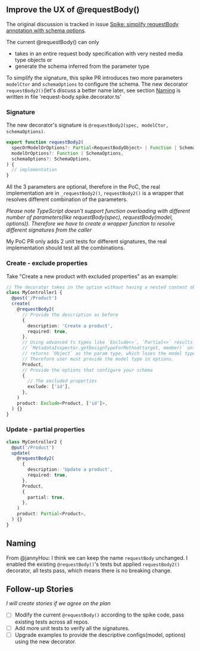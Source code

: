 ## Improve the UX of @requestBody()

The original discussion is tracked in issue
[Spike: simplify requestBody annotation with schema options](https://github.com/strongloop/loopback-next/issues/2654).

The current @requestBody() can only

- takes in an entire request body specification with very nested media type
  objects or
- generate the schema inferred from the parameter type

To simplify the signature, this spike PR introduces two more parameters
`modelCtor` and `schemaOptions` to configure the schema. The new decorator
`requestBody2()`(let's discuss a better name later, see section
[Naming](#Naming) is written in file 'request-body.spike.decorator.ts'

### Signature

The new decorator's signature is
`@requestBody2(spec, modelCtor, schemaOptions)`.

```ts
export function requestBody2(
  specOrModelOrOptions?: Partial<RequestBodyObject> | Function | SchemaOptions,
  modelOrOptions?: Function | SchemaOptions,
  schemaOptions?: SchemaOptions,
) {
  // implementation
}
```

All the 3 parameters are optional, therefore in the PoC, the real implementation
are in `_requestBody2()`, `requestBody2()` is a wrapper that resolves different
combination of the parameters.

_Please note TypeScript doesn't support function overloading with different
number of parameters(like requestBody(spec), requestBody(model, options)).
Therefore we have to create a wrapper function to resolve different signatures
from the caller_

My PoC PR only adds 2 unit tests for different signatures, the real
implementation should test all the combinations.

### Create - exclude properties

Take "Create a new product with excluded properties" as an example:

```ts
// The decorator takes in the option without having a nested content object
class MyController1 {
  @post('/Product')
  create(
    @requestBody2(
      // Provide the description as before
      {
        description: 'Create a product',
        required: true,
      },
      // Using advanced ts types like `Exclude<>`, `Partial<>` results in
      // `MetadataInspector.getDesignTypeForMethod(target, member)` only
      // returns `Object` as the param type, which loses the model type's info.
      // Therefore user must provide the model type in options.
      Product,
      // Provide the options that configure your schema
      {
        // The excluded properties
        exclude: ['id'],
      },
    )
    product: Exclude<Product, ['id']>,
  ) {}
}
```

### Update - partial properties

```ts
class MyController2 {
  @put('/Product')
  update(
    @requestBody2(
      {
        description: 'Update a product',
        required: true,
      },
      Product,
      {
        partial: true,
      },
    )
    product: Partial<Product>,
  ) {}
}
```

## Naming

From @jannyHou: I think we can keep the name `requestBody` unchanged. I enabled
the existing `@requestBody()`'s tests but applied `requestBody2()` decorator,
all tests pass, which means there is no breaking change.

## Follow-up Stories

_I will create stories if we agree on the plan_

- [ ] Modify the current `@requestBody()` according to the spike code, pass
      existing tests across all repos.
- [ ] Add more unit tests to verify all the signatures.
- [ ] Upgrade examples to provide the descriptive configs(model, options) using
      the new decorator.
